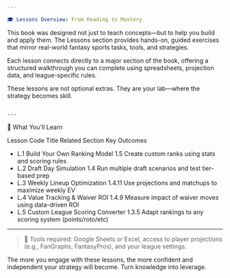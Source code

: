 ```yaml
---

🎓 Lessons Overview: From Reading to Mastery
```
This book was designed not just to teach concepts—but to help you build and apply them. The Lessons section provides hands-on, guided exercises that mirror real-world fantasy sports tasks, tools, and strategies.

Each lesson connects directly to a major section of the book, offering a structured walkthrough you can complete using spreadsheets, projection data, and league-specific rules.

These lessons are not optional extras. They are your lab—where the strategy becomes skill.
```

---
```


📘 What You'll Learn

Lesson Code	Title	Related Section	Key Outcomes

- L.1	Build Your Own Ranking Model	1.5	Create custom ranks using stats and scoring rules
- L.2	Draft Day Simulation	1.4	Run multiple draft scenarios and test tier-based prep
- L.3	Weekly Lineup Optimization	1.4.11	Use projections and matchups to maximize weekly EV
- L.4	Value Tracking & Waiver ROI	1.4.9	Measure impact of waiver moves using data-driven ROI
- L.5	Custom League Scoring Converter	1.3.5	Adapt rankings to any scoring system (points/roto/etc)



---

> 🔧 Tools required: Google Sheets or Excel, access to player projections (e.g., FanGraphs, FantasyPros), and your league settings.



The more you engage with these lessons, the more confident and independent your strategy will become. Turn knowledge into leverage.



